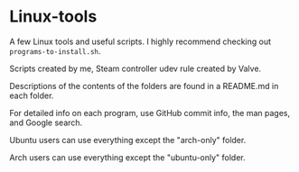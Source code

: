  
# Linux-tools 

A few Linux tools and useful scripts. I highly recommend checking out `programs-to-install.sh`.



Scripts created by me, Steam controller udev rule created by Valve. 

Descriptions of the contents of the folders are found in a README.md in each folder.

For detailed info on each program, use GitHub commit info, the man pages, and Google search.

Ubuntu users can use everything except the "arch-only" folder.

Arch users can use everything except the "ubuntu-only" folder.







